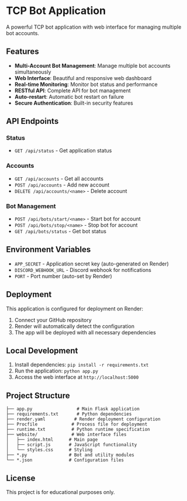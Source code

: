 # TCP Bot Application

A powerful TCP bot application with web interface for managing multiple bot accounts.

## Features

- **Multi-Account Bot Management**: Manage multiple bot accounts simultaneously
- **Web Interface**: Beautiful and responsive web dashboard
- **Real-time Monitoring**: Monitor bot status and performance
- **RESTful API**: Complete API for bot management
- **Auto-restart**: Automatic bot restart on failure
- **Secure Authentication**: Built-in security features

## API Endpoints

### Status
- `GET /api/status` - Get application status

### Accounts
- `GET /api/accounts` - Get all accounts
- `POST /api/accounts` - Add new account
- `DELETE /api/accounts/<name>` - Delete account

### Bot Management
- `POST /api/bots/start/<name>` - Start bot for account
- `POST /api/bots/stop/<name>` - Stop bot for account
- `GET /api/bots/status` - Get bot status

## Environment Variables

- `APP_SECRET` - Application secret key (auto-generated on Render)
- `DISCORD_WEBHOOK_URL` - Discord webhook for notifications
- `PORT` - Port number (auto-set by Render)

## Deployment

This application is configured for deployment on Render:

1. Connect your GitHub repository
2. Render will automatically detect the configuration
3. The app will be deployed with all necessary dependencies

## Local Development

1. Install dependencies: `pip install -r requirements.txt`
2. Run the application: `python app.py`
3. Access the web interface at `http://localhost:5000`

## Project Structure

```
├── app.py                 # Main Flask application
├── requirements.txt       # Python dependencies
├── render.yaml           # Render deployment configuration
├── Procfile             # Process file for deployment
├── runtime.txt          # Python runtime specification
├── website/             # Web interface files
│   ├── index.html      # Main page
│   ├── script.js       # JavaScript functionality
│   └── styles.css      # Styling
├── *.py                # Bot and utility modules
└── *.json              # Configuration files
```

## License

This project is for educational purposes only.
